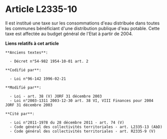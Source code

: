 # Article L2335-10

Il est institué une taxe sur les consommations d'eau distribuée dans toutes les communes bénéficiant d'une distribution
publique d'eau potable. Cette taxe est affectée au budget général de l'Etat à partir de 2004.

**Liens relatifs à cet article**

	**Anciens textes**:

	  - Décret n°54-982 1954-10-01 art. 2

	**Codifié par**:

	  - Loi n°96-142 1996-02-21

	**Modifié par**:

	  - Loi - art. 38 (V) JORF 31 décembre 2003
	  - Loi n°2003-1311 2003-12-30 art. 38 VI, VIII Finances pour 2004 JORF 31 décembre 2003

	**Cité par**:

	  - Loi n°2011-1978 du 28 décembre 2011 - art. 74 (V)
	  - Code général des collectivités territoriales - art. L2335-13 (AbD)
	  - Code général des collectivités territoriales - art. R2335-9 (V)
